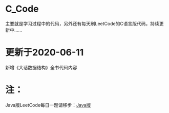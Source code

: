 # C_Code
主要就是学习过程中的代码，另外还有每天刷LeetCode的C语言版代码，持续更新中......
# 更新于2020-06-11
新增《大话数据结构》全书代码内容
# 注：  
Java版LeetCode每日一题请移步：[Java版](https://github.com/IronmanJay/LeetCode)
